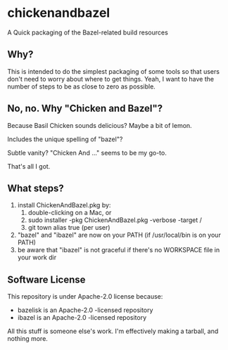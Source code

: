 # chickenandbazel

A Quick packaging of the Bazel-related build resources


## Why?

This is intended to do the simplest packaging of some tools so that users don't need to worry about
where to get things.  Yeah, I want to have the number of steps to be as close to zero as possible.


## No, no.  Why "Chicken and Bazel"?

Because Basil Chicken sounds delicious?  Maybe a bit of lemon.

Includes the unique spelling of "bazel"?

Subtle vanity?  "Chicken And ..." seems to be my go-to.

That's all I got.


## What steps?

1. install ChickenAndBazel.pkg by:
    1. double-clicking on a Mac, or
    2. sudo installer -pkg ChickenAndBazel.pkg -verbose -target /
    3. git town alias true  (per user)
2. "bazel" and "ibazel" are now on your PATH (if /usr/local/bin is on your PATH)
3. be aware that "ibazel" is not graceful if there's no WORKSPACE file in your work dir


## Software License

This repository is under Apache-2.0 license because:
 - bazelisk is an Apache-2.0 -licensed repository
 - ibazel is an Apache-2.0 -licensed repository

All this stuff is someone else's work.  I'm effectively making a tarball, and nothing more.
